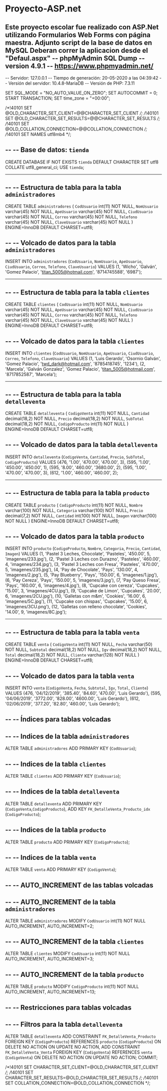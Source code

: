 # Proyecto-ASP.net
Este proyecto escolar fue realizado con ASP.Net utilizando Formularios Web Forms con página maestra. 
Adjunto script de la base de datos en MySQL
Deberan correr la aplicacion desde el "Defaul.aspx"
-- phpMyAdmin SQL Dump
-- version 4.9.1
-- https://www.phpmyadmin.net/
--
-- Servidor: 127.0.0.1
-- Tiempo de generación: 20-05-2020 a las 04:39:42
-- Versión del servidor: 10.4.8-MariaDB
-- Versión de PHP: 7.3.11

SET SQL_MODE = "NO_AUTO_VALUE_ON_ZERO";
SET AUTOCOMMIT = 0;
START TRANSACTION;
SET time_zone = "+00:00";


/*!40101 SET @OLD_CHARACTER_SET_CLIENT=@@CHARACTER_SET_CLIENT */;
/*!40101 SET @OLD_CHARACTER_SET_RESULTS=@@CHARACTER_SET_RESULTS */;
/*!40101 SET @OLD_COLLATION_CONNECTION=@@COLLATION_CONNECTION */;
/*!40101 SET NAMES utf8mb4 */;

--
-- Base de datos: `tienda`
--
CREATE DATABASE IF NOT EXISTS `tienda` DEFAULT CHARACTER SET utf8 COLLATE utf8_general_ci;
USE `tienda`;

-- --------------------------------------------------------

--
-- Estructura de tabla para la tabla `administradores`
--

CREATE TABLE `administradores` (
  `CodUsuario` int(11) NOT NULL,
  `NomUsuario` varchar(45) NOT NULL,
  `ApeUsuario` varchar(45) NOT NULL,
  `CiudUsuario` varchar(45) NOT NULL,
  `Correo` varchar(45) NOT NULL,
  `Telefono` varchar(45) NOT NULL,
  `ClaveUsuario` varchar(45) NOT NULL
) ENGINE=InnoDB DEFAULT CHARSET=utf8;

--
-- Volcado de datos para la tabla `administradores`
--

INSERT INTO `administradores` (`CodUsuario`, `NomUsuario`, `ApeUsuario`, `CiudUsuario`, `Correo`, `Telefono`, `ClaveUsuario`) VALUES
(1, 'Wicho', 'Galván', 'Gomez Palacio', 'titan_5005@hotmail.com', '8714745588', '6987');

-- --------------------------------------------------------

--
-- Estructura de tabla para la tabla `clientes`
--

CREATE TABLE `clientes` (
  `CodUsuario` int(11) NOT NULL,
  `NomUsuario` varchar(45) NOT NULL,
  `ApeUsuario` varchar(45) NOT NULL,
  `CiudUsuario` varchar(45) NOT NULL,
  `Correo` varchar(45) NOT NULL,
  `Telefono` varchar(45) NOT NULL,
  `ClaveUsuario` varchar(45) NOT NULL
) ENGINE=InnoDB DEFAULT CHARSET=utf8;

--
-- Volcado de datos para la tabla `clientes`
--

INSERT INTO `clientes` (`CodUsuario`, `NomUsuario`, `ApeUsuario`, `CiudUsuario`, `Correo`, `Telefono`, `ClaveUsuario`) VALUES
(1, 'Luis Gerardo', 'Osornio Galván', 'Gomez Palacio', 'twd_dark@hotmail.com', '8785418745', '1234'),
(2, 'Marcela', 'Galván Gonzalez', 'Gomez Palacio', 'titan_5005@hotmail.com', '8717852587', 'Marcela');

-- --------------------------------------------------------

--
-- Estructura de tabla para la tabla `detalleventa`
--

CREATE TABLE `detalleventa` (
  `CodigoVenta` int(11) NOT NULL,
  `Cantidad` decimal(18,2) NOT NULL,
  `Precio` decimal(18,2) NOT NULL,
  `SubTotal` decimal(18,2) NOT NULL,
  `CodigoProducto` int(11) NOT NULL
) ENGINE=InnoDB DEFAULT CHARSET=utf8;

--
-- Volcado de datos para la tabla `detalleventa`
--

INSERT INTO `detalleventa` (`CodigoVenta`, `Cantidad`, `Precio`, `SubTotal`, `CodigoProducto`) VALUES
(476, '1.00', '470.00', '470.00', 3),
(595, '1.00', '450.00', '450.00', 1),
(595, '8.00', '460.00', '3680.00', 2),
(595, '1.00', '470.00', '470.00', 3),
(612, '1.00', '460.00', '460.00', 2);

-- --------------------------------------------------------

--
-- Estructura de tabla para la tabla `producto`
--

CREATE TABLE `producto` (
  `CodigoProducto` int(11) NOT NULL,
  `Nombre` varchar(100) NOT NULL,
  `Categoria` varchar(100) NOT NULL,
  `Precio` decimal(7,2) NOT NULL,
  `Cantidad` int(100) NOT NULL,
  `Imagen` varchar(100) NOT NULL
) ENGINE=InnoDB DEFAULT CHARSET=utf8;

--
-- Volcado de datos para la tabla `producto`
--

INSERT INTO `producto` (`CodigoProducto`, `Nombre`, `Categoria`, `Precio`, `Cantidad`, `Imagen`) VALUES
(1, 'Pastel 3 Leches, Chocolate', 'Pasteles', '450.00', 5, 'imagenes/233.jpg'),
(2, 'Pastel 3 Leches con Durazno', 'Pasteles', '460.00', 4, 'imagenes/234.jpg'),
(3, 'Pastel 3 Leches con Fresa', 'Pasteles', '470.00', 5, 'imagenes/235.jpg'),
(4, 'Pay de Chocolate', 'Pays', '130.00', 4, 'imagenes/2.jpg'),
(5, 'Pay Blueberry', 'Pays', '150.00', 6, 'imagenes/1.jpg'),
(6, 'Pay Cereza', 'Pays', '150.00', 5, 'imagenes/3.jpg'),
(7, 'Pay Queso Fresa', 'Pays', '160.00', 6, 'imagenes/4.jpg'),
(8, 'Cupcake con cereza', 'Cupcakes', '15.00', 3, 'imagenes/4CU.jpg'),
(9, 'Cupcake de Limon', 'Cupcakes', '20.00', 6, 'imagenes/2CU.jpg'),
(10, 'Galletas con m&m', 'Cookies', '16.00', 6, 'imagenes/5C.jpg'),
(11, 'Cupcake con chispas', 'Cupcakes', '15.00', 6, 'imagenes/3CU.png'),
(12, 'Galletas con relleno chocolate', 'Cookies', '14.00', 9, 'imagenes/8C.jpg');

-- --------------------------------------------------------

--
-- Estructura de tabla para la tabla `venta`
--

CREATE TABLE `venta` (
  `CodigoVenta` int(11) NOT NULL,
  `Fecha` varchar(50) NOT NULL,
  `Subtotal` decimal(18,2) NOT NULL,
  `Igv` decimal(18,2) NOT NULL,
  `Total` decimal(18,2) NOT NULL,
  `Cliente` varchar(128) NOT NULL
) ENGINE=InnoDB DEFAULT CHARSET=utf8;

--
-- Volcado de datos para la tabla `venta`
--

INSERT INTO `venta` (`CodigoVenta`, `Fecha`, `Subtotal`, `Igv`, `Total`, `Cliente`) VALUES
(476, '04/12/2019', '385.40', '84.60', '470.00', 'Luis Gerardo'),
(595, '04/06/2019', '3772.00', '828.00', '4600.00', 'Luis Gerardo'),
(612, '02/06/2019', '377.20', '82.80', '460.00', 'Luis Gerardo');

--
-- Índices para tablas volcadas
--

--
-- Indices de la tabla `administradores`
--
ALTER TABLE `administradores`
  ADD PRIMARY KEY (`CodUsuario`);

--
-- Indices de la tabla `clientes`
--
ALTER TABLE `clientes`
  ADD PRIMARY KEY (`CodUsuario`);

--
-- Indices de la tabla `detalleventa`
--
ALTER TABLE `detalleventa`
  ADD PRIMARY KEY (`CodigoVenta`,`CodigoProducto`),
  ADD KEY `FK_DetalleVenta_Producto_idx` (`CodigoProducto`);

--
-- Indices de la tabla `producto`
--
ALTER TABLE `producto`
  ADD PRIMARY KEY (`CodigoProducto`);

--
-- Indices de la tabla `venta`
--
ALTER TABLE `venta`
  ADD PRIMARY KEY (`CodigoVenta`);

--
-- AUTO_INCREMENT de las tablas volcadas
--

--
-- AUTO_INCREMENT de la tabla `administradores`
--
ALTER TABLE `administradores`
  MODIFY `CodUsuario` int(11) NOT NULL AUTO_INCREMENT, AUTO_INCREMENT=2;

--
-- AUTO_INCREMENT de la tabla `clientes`
--
ALTER TABLE `clientes`
  MODIFY `CodUsuario` int(11) NOT NULL AUTO_INCREMENT, AUTO_INCREMENT=3;

--
-- AUTO_INCREMENT de la tabla `producto`
--
ALTER TABLE `producto`
  MODIFY `CodigoProducto` int(11) NOT NULL AUTO_INCREMENT, AUTO_INCREMENT=13;

--
-- Restricciones para tablas volcadas
--

--
-- Filtros para la tabla `detalleventa`
--
ALTER TABLE `detalleventa`
  ADD CONSTRAINT `FK_DetalleVenta_Producto` FOREIGN KEY (`CodigoProducto`) REFERENCES `producto` (`CodigoProducto`) ON DELETE NO ACTION ON UPDATE NO ACTION,
  ADD CONSTRAINT `FK_DetalleVenta_Venta` FOREIGN KEY (`CodigoVenta`) REFERENCES `venta` (`CodigoVenta`) ON DELETE NO ACTION ON UPDATE NO ACTION;
COMMIT;

/*!40101 SET CHARACTER_SET_CLIENT=@OLD_CHARACTER_SET_CLIENT */;
/*!40101 SET CHARACTER_SET_RESULTS=@OLD_CHARACTER_SET_RESULTS */;
/*!40101 SET COLLATION_CONNECTION=@OLD_COLLATION_CONNECTION */;
